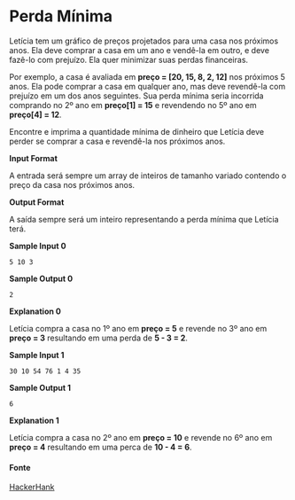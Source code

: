 # Perda Mínima

Letícia tem um gráfico de preços projetados para uma casa nos próximos anos. Ela deve comprar a casa em um ano e vendê-la em outro, e deve fazê-lo com prejuízo. Ela quer minimizar suas perdas financeiras.

Por exemplo, a casa é avaliada em **preço = [20, 15, 8, 2, 12]** nos próximos 5 anos. Ela pode comprar a casa em qualquer ano, mas deve revendê-la com prejuízo em um dos anos seguintes. Sua perda mínima seria incorrida comprando no 2º ano em **preço[1] = 15** e revendendo no 5º ano em **preço[4] = 12**.

Encontre e imprima a quantidade mínima de dinheiro que Letícia deve perder se comprar a casa e revendê-la nos próximos anos.

**Input Format**

A entrada será sempre um array de inteiros de tamanho variado contendo o preço da casa nos próximos anos.

**Output Format**

A saída sempre será um inteiro representando a perda mínima que Letícia terá.

**Sample Input 0**

```
5 10 3
```

**Sample Output 0**

```
2
```

**Explanation 0**

Letícia compra a casa no 1º ano em **preço = 5** e revende no 3º ano em **preço = 3** resultando em uma perda de **5 - 3 = 2**.

**Sample Input 1**

```
30 10 54 76 1 4 35
```

**Sample Output 1**

```
6
```

**Explanation 1**

Letícia compra a casa no 2º ano em **preço = 10** e revende no 6º ano em **preço = 4** resultando em uma perca de **10 - 4 = 6**.



#### Fonte

[HackerHank](https://www.hackerrank.com/contests/arrays-e-loops/challenges/perda-minima)